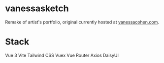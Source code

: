 # vanessasketch

Remake of artist's portfolio, original currently hosted at [vanessacohen.com](https://www.vanessacohen.com).

# Stack

Vue 3
Vite
Tailwind CSS
Vuex
Vue Router
Axios
DaisyUI
